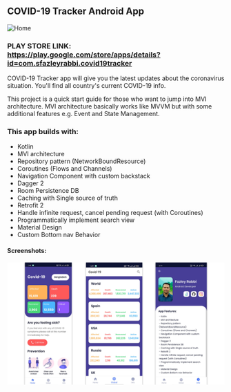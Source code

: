 ## COVID-19 Tracker Android App

![Home](/screenshots/icon.jpg)

### PLAY STORE LINK: https://play.google.com/store/apps/details?id=com.sfazleyrabbi.covid19tracker

COVID-19 Tracker app will give you the latest updates about the coronavirus situation. You'll find all country's current COVID-19 info.

This project is a quick start guide for those who want to jump into MVI architecture. MVI architecture basically works like MVVM but with some additional features e.g. Event and State Management.

### This app builds with: 

- Kotlin
- MVI architecture
- Repository pattern (NetworkBoundResource)
- Coroutines (Flows and Channels)
- Navigation Component with custom backstack 
- Dagger 2
- Room Persistence DB
- Caching with Single source of truth
- Retrofit 2
- Handle infinite request, cancel pending request (with Coroutines)
- Programmatically implement search view
- Material Design
- Custom Bottom nav Behavior

#### Screenshots:

![Home](/screenshots/1.jpg)
